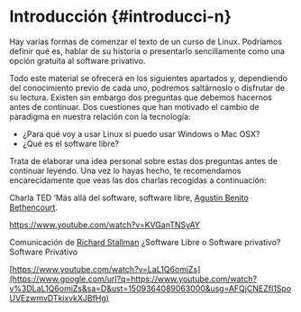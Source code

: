 # Introducción {#introducci-n}

Hay varias formas de comenzar el texto de un curso de Linux. Podríamos definir qué es, hablar de su historia o presentarlo sencillamente como una opción gratuita al software privativo.

Todo este material se ofrecerá en los siguientes apartados y, dependiendo del conocimiento previo de cada uno, podremos saltárnoslo o disfrutar de su lectura. Existen sin embargo dos preguntas que debemos hacernos antes de continuar. Dos cuestiones que han motivado el cambio de paradigma en nuestra relación con la tecnología:

*   ¿Para qué voy a usar Linux si puedo usar Windows o Mac OSX?
*   ¿Qué es el software libre?

Trata de elaborar una idea personal sobre estas dos preguntas antes de continuar leyendo. Una vez lo hayas hecho, te recomendamos encarecidamente que veas las dos charlas recogidas a continuación:

Charla TED ‘Más allá del software, software libre, [Agustín Benito Bethencourt](https://www.google.com/url?q=https://www.linkedin.com/in/toscalix/&sa=D&ust=1509364089061000&usg=AFQjCNFJ7rww2yzR3uzU9yr0Rl8r4o4F6g).

https://www.youtube.com/watch?v=KVGanTNSyAY

Comunicación de [Richard Stallman](https://www.google.com/url?q=https://es.wikipedia.org/wiki/Richard_Stallman&sa=D&ust=1509364089062000&usg=AFQjCNGdtGAKFADOHU6JHeW1bYK-VjpNwQ)  ¿Software Libre o Software privativo? Software Privativo

[https://www.youtube.com/watch?v=LaL1Q6omiZs](https://www.google.com/url?q=https://www.youtube.com/watch?v%3DLaL1Q6omiZs&sa=D&ust=1509364089063000&usg=AFQjCNEZfI1SpoUVEzwmvDTkixvkXJBfHg)